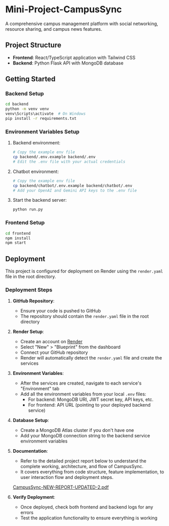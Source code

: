 # Mini-Project-CampusSync

A comprehensive campus management platform with social networking, resource sharing, and campus news features.

## Project Structure

- **Frontend**: React/TypeScript application with Tailwind CSS
- **Backend**: Python Flask API with MongoDB database

## Getting Started

### Backend Setup

```bash
cd backend
python -m venv venv
venv\Scripts\activate  # On Windows
pip install -r requirements.txt
```

### Environment Variables Setup

1. Backend environment:
   ```bash
   # Copy the example env file
   cp backend/.env.example backend/.env
   # Edit the .env file with your actual credentials
   ```

2. Chatbot environment:
   ```bash
   # Copy the example env file
   cp backend/chatbot/.env.example backend/chatbot/.env
   # Add your OpenAI and Gemini API keys to the .env file
   ```

3. Start the backend server:
   ```bash
   python run.py
   ```

### Frontend Setup

```bash
cd frontend
npm install
npm start
```

## Deployment

This project is configured for deployment on Render using the `render.yaml` file in the root directory.

### Deployment Steps

1. **GitHub Repository**:
   - Ensure your code is pushed to GitHub
   - The repository should contain the `render.yaml` file in the root directory

2. **Render Setup**:
   - Create an account on [Render](https://render.com/)
   - Select "New" > "Blueprint" from the dashboard
   - Connect your GitHub repository
   - Render will automatically detect the `render.yaml` file and create the services

3. **Environment Variables**:
   - After the services are created, navigate to each service's "Environment" tab
   - Add all the environment variables from your local `.env` files:
     - For backend: MongoDB URI, JWT secret key, API keys, etc.
     - For frontend: API URL (pointing to your deployed backend service)

4. **Database Setup**:
   - Create a MongoDB Atlas cluster if you don't have one
   - Add your MongoDB connection string to the backend service environment variables

5. **Documentation**:
   - Refer to the detailed project report below to understand the complete working, architecture, and flow of CampusSync.
   - It covers everything from code structure, feature implementation, to user interaction flow and deployment steps.
   
   [CampusSync-NEW-REPORT-UPDATED-2.pdf](https://github.com/user-attachments/files/21545597/CampusSync-NEW-REPORT-UPDATED-2.pdf)

5. **Verify Deployment**:
   - Once deployed, check both frontend and backend logs for any errors
   - Test the application functionality to ensure everything is working
